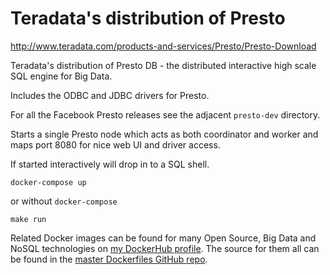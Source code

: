 Teradata's distribution of Presto
=================================

http://www.teradata.com/products-and-services/Presto/Presto-Download

Teradata's distribution of Presto DB - the distributed interactive high scale SQL engine for Big Data.

Includes the ODBC and JDBC drivers for Presto.

For all the Facebook Presto releases see the adjacent `presto-dev` directory.

Starts a single Presto node which acts as both coordinator and worker and maps port 8080 for nice web UI and driver access.

If started interactively will drop in to a SQL shell.

```
docker-compose up
```

or without `docker-compose`

```
make run
```

Related Docker images can be found for many Open Source, Big Data and NoSQL technologies on [my DockerHub profile](https://hub.docker.com/r/harisekhon). The source for them all can be found in the [master Dockerfiles GitHub repo](https://github.com/HariSekhon/Dockerfiles/).
